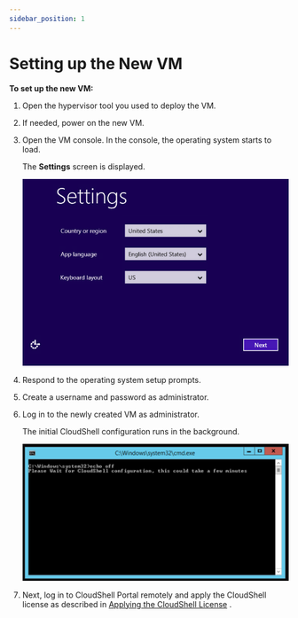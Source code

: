 ```yaml
---
sidebar_position: 1
---
```


# Setting up the New VM

**To set up the new VM:**

1. Open the hypervisor tool you used to deploy the VM.
2. If needed, power on the new VM.
3. Open the VM console. In the console, the operating system starts to load.
    
    The **Settings** screen is displayed.
    
    ![](/Images/SDK2/Settings_Screen.png)
    
4. Respond to the operating system setup prompts.
5. Create a username and password as administrator.
6. Log in to the newly created VM as administrator.
    
    The initial CloudShell configuration runs in the background.
    
    ![](/Images/SDK2/SettingUpTheNewVM_497x255.png)
    
7. Next, log in to CloudShell Portal remotely and apply the CloudShell license as described in [Applying the CloudShell License](./apply-cs-license.md) .